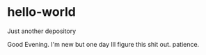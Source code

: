 # hello-world
Just another depository

Good Evening.
 I'm new but one day Ill figure this shit out. patience.

